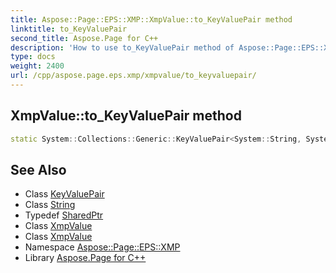 ```yaml
---
title: Aspose::Page::EPS::XMP::XmpValue::to_KeyValuePair method
linktitle: to_KeyValuePair
second_title: Aspose.Page for C++
description: 'How to use to_KeyValuePair method of Aspose::Page::EPS::XMP::XmpValue class in C++.'
type: docs
weight: 2400
url: /cpp/aspose.page.eps.xmp/xmpvalue/to_keyvaluepair/
---
```

## XmpValue::to_KeyValuePair method




```cpp
static System::Collections::Generic::KeyValuePair<System::String, System::SharedPtr<XmpValue>> Aspose::Page::EPS::XMP::XmpValue::to_KeyValuePair(System::SharedPtr<XmpValue> value)
```

## See Also

* Class [KeyValuePair](../../../system.collections.generic/keyvaluepair/)
* Class [String](../../../system/string/)
* Typedef [SharedPtr](../../../system/sharedptr/)
* Class [XmpValue](../)
* Class [XmpValue](../)
* Namespace [Aspose::Page::EPS::XMP](../../)
* Library [Aspose.Page for C++](../../../)
